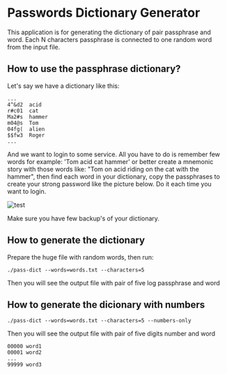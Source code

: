 # Passwords Dictionary Generator

This application is for generating the dictionary of pair passphrase and word. Each N characters passphrase is connected to one random word from the input file. 

## How to use the passphrase dictionary?

Let's say we have a dictionary like this:

```
...
4^&d2  acid
r#c01  cat
Ma2#s  hammer
m04@s  Tom
04fg(  alien
$$fw3  Roger
...
```

And we want to login to some service. All you have to do is remember few words for example: 'Tom acid cat hammer' or better create a mnemonic story with those words like: "Tom on acid riding on the cat with the hammer", then find each word in your dictionary, copy the passphrases to create your strong password like the picture below. Do it each time you want to login.

![test](../master/doc/pass.png)

Make sure you have few backup's of your dictionary.

## How to generate the dictionary

Prepare the huge file with random words, then run:

```
./pass-dict --words=words.txt --characters=5
```

Then you will see the output file with pair of five log passphrase and word


## How to generate the dicionary with numbers

```
./pass-dict --words=words.txt --characters=5 --numbers-only
```

Then you will see the output file with pair of five digits number and word

```
00000 word1
00001 word2
...
99999 word3
```


